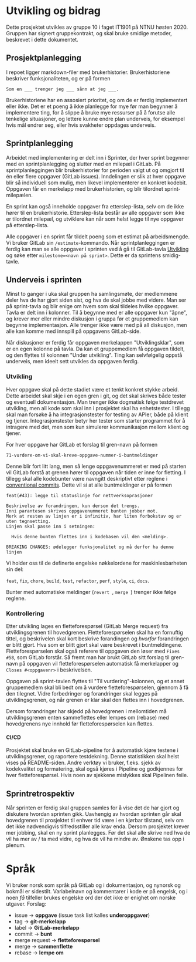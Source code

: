 # Utvikling og bidrag

Dette prosjektet utvikles av gruppe 10 i faget IT1901 på NTNU høsten 2020.
Gruppen har signert gruppekontrakt, og skal bruke smidige metoder, beskrevet i dette dokumentet.

## Prosjektplanlegging

I repoet ligger markdown-filer med brukerhistorier. Brukerhistoriene beskriver funksjonaliteten, og er på formen
```
Som en ___ trenger jeg ___ sånn at jeg ___.
```
Brukerhistoriene har en assosiert prioritet, og om de er ferdig implementert eller ikke.
Det er et poeng å ikke planlegge for mye før man begynner å implementere ting, for å
slippe å bruke mye ressurser på å forutse alle tenkelige situasjoner, og lettere kunne
endre plan underveis, for eksempel hvis mål endrer seg, eller hvis svakheter oppdages underveis.

## Sprintplanlegging

Arbeidet med implementering er delt inn i Sprinter, der hver sprint begynner 
med en sprintplanlegging og slutter med en milepæl i GitLab.
På sprintplanleggingen blir brukerhistorier for perioden valgt ut og omgjort til én eller flere oppgaver (GitLab issues).
Inndelingen er slik at hver oppgave blir så individuell som mulig, men likevel implementerer en konkret kodebit.
Oppgaven får en merkelapp med brukerhistorien, og blir tilordnet sprint-milepælen.

En sprint kan også inneholde oppgaver fra etterslep-lista, selv om de ikke hører til en brukerhistorie.
Etterslep-lista består av alle oppgaver som ikke er tilordnet milepæl, og utviklere
kan når som helst legge til nye oppgaver på etterslep-lista.

Alle oppgaver i en sprint får tildelt poeng som et estimat på arbeidsmengde. Vi bruker GitLab sin `/estimate`-kommando.
Når sprintplanleggingen er ferdig kan man se alle oppgaver i sprinten ved å gå til GitLab-tavla
[Utvikling](https://gitlab.stud.idi.ntnu.no/it1901/groups-2020/gr2010/gr2010/-/boards/2107)
og søke etter `milestone=<navn på sprint>`. Dette er da sprintens smidig-tavle.

## Underveis i sprinten

Minst to ganger i uka skal gruppen ha samlingsmøte, der medlemmene deler hva de har gjort siden sist,
og hva de skal jobbe med videre. Man ser på sprint-tavla og blir enige om hvem som skal tildeles
hvilke oppgaver. Tavla er delt inn i kolonner. Til å begynne med er alle oppgaver kun "åpne",
og krever mer eller mindre diskusjon i gruppa før et gruppemedlem kan begynne implementasjon.
Alle trenger ikke være med på all diskusjon, men alle kan komme med innspill på oppgavens GitLab-side.

Når diskusjoner er ferdig får oppgaven merkelappen "Utviklingsklar", som er en egen kolonne på tavla.
Da kan et gruppemedlem få oppgaven tildelt, og den flyttes til kolonnen "Under utvikling".
Ting kan selvfølgelig oppstå underveis, men ideelt sett utvikles da oppgaven ferdig.

### Utvikling

Hver oppgave skal på dette stadiet være et tenkt konkret stykke arbeid.
Dette arbeidet skal skje i en egen gren i git, og det skal skrives både tester og
eventuell dokumentasjon. Man trenger ikke dogmatisk følge testdrevet utvikling,
men all kode som skal inn i prosjektet skal ha enhetstester.
I tillegg skal man forsøke å ha integrasjonstester for testing av APIer, både
på klient og tjener. Integrasjonstester betyr her tester som starter programmet
for å intragere med det, men som kun simulerer kommunikasjon mellom klient og tjener.

For hver oppgave har GitLab et forslag til gren-navn på formen
```
71-vurdere-om-vi-skal-kreve-oppgave-nummer-i-buntmeldinger
```
Denne blir fort litt lang, men så lenge oppgavenummeret er med på starten
vil GitLab forstå at grenen hører til oppgaven når tiden er inne for fletting.
I tillegg skal alle kodebunter være navngitt deskriptivt etter reglene i
[conventional commits](https://www.conventionalcommits.org/en/v1.0.0/).
Dette vil si at alle buntmeldinger er på formen
```
feat(#43): legge til statuslinje for nettverksoprasjoner

Beskrivelse av forandringen, kun dersom det trengs.
Inni parantesen skrives oppgavenummeret bunten jobber mot.
Merk at resten av linjen er i infinitiv, har liten forbokstav og er uten tegnsetting.
Linjen skal passe inn i setningen:
  
  Hvis denne bunten flettes inn i kodebasen vil den <melding>.
  
BREAKING CHANGES: ødelegger funksjonalitet og må derfor ha denne linjen
```
Vi holder oss til de definerte engelske nøkkelordene for maskinlesbarheten sin del:

`feat`, `fix`, `chore`, `build`, `test`, `refactor`, `perf`, `style`, `ci`, `docs`.

Bunter med automatiske meldinger (`revert `, `merge `) trenger ikke følge reglene.

### Kontrollering

Etter utvikling lages en fletteforespørsel (GitLab Merge request) fra utviklingsgrenen til hovedgrenen.
Fletteforespørselen skal ha en fornuftig tittel, og beskrivelen skal kort beskrive forandingen
og *hvorfor* forandringen er blitt gjort.
Hva som er blitt gjort skal være beskrevet i buntmeldingene. Fletteforespørselen skal også
referere til oppgaven den løser med `Fixes #58`, som GitLab forstår.
Så fremt man har brukt GitLab sitt forslag til gren-navn på oppgaven vil fletteforespørselen
automatisk få merkelapper og `Closes #<oppgavenr>` i beskrivelsen.

Oppgaven på sprint-tavlen flyttes til "Til vurdering"-kolonnen, og et annet gruppemedlem
skal bli bedt om å vurdere fletteforespørselen, gjennom å få den tilegnet. Vidre forbedringer og forandringer skal
legges på utviklingsgrenen, og når grenen er klar skal den flettes inn i hovedgrenen.

Dersom forandringer har skjedd på hovedgrenen i mellomtiden må utviklingsgrenen enten sammeflettes
eller lempes om (rebase) med hovedgrenens nye innhold før fletteforespørselen kan flettes.

#### CI/CD

Prosjektet skal bruke en GitLab-pipeline for å automatisk kjøre testene i utviklingsgrener,
og raportere testdekning. Denne statistikken skal helst vises på README-siden.
Andre verktøy vi bruker, f.eks. sjekk av kodekvalitet og formatering, skal også kjøres
i Pipeline og godkjennes for hver fletteforespørsel. Hvis noen av sjekkene mislykkes skal 
Pipelinen feile.

## Sprintretrospektiv

Når sprinten er ferdig skal gruppen samles for å vise det de har gjort
og diskutere hvordan sprinten gikk. Uavhengig av hvordan sprinten går skal hovedgrenen til prosjektet til enhver
tid være i en kjørbar tilstand, selv om det ikke nødvendigvis tilfredsstiller alle krav enda.
Dersom prosjektet krever mer jobbing, skal en ny sprint planlegges. Før det skal alle skrive ned
hva de vil ha mer av / ta med vidre, og hva de vil ha mindre av. Ønskene tas opp i plenum.

# Språk

Vi bruker norsk som språk på GitLab og i dokumentasjon, og nynorsk og bokmål er sidestilt.
Variabelnavn og kommentarer i kode er på engelsk, og i noen *få* tilfeller brukes engelske ord
der det ikke er enighet om norske utgaver. Forslag:

 - issue -> **oppgave** (issue task list kalles **underoppgaver**)
 - tag -> **git-merkelapp**
 - label -> **GitLab-merkelapp**
 - commit -> **bunt**
 - merge request -> **fletteforespørsel**
 - merge -> **sammenflette**
 - rebase -> **lempe om**
